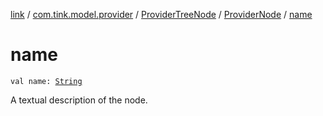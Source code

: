 [link](../../../index.md) / [com.tink.model.provider](../../index.md) / [ProviderTreeNode](../index.md) / [ProviderNode](index.md) / [name](./name.md)

# name

`val name: `[`String`](https://kotlinlang.org/api/latest/jvm/stdlib/kotlin/-string/index.html)

A textual description of the node.

